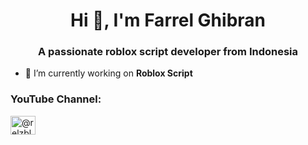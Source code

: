 <h1 align="center">Hi 👋, I'm Farrel Ghibran</h1>
<h3 align="center">A passionate roblox script developer from Indonesia</h3>

- 🔭 I’m currently working on **Roblox Script**

<h3 align="left">YouTube Channel:</h3>
<p align="left">
<a href="https://www.youtube.com/@RelzBlox" target="blank"><img align="center" src="https://raw.githubusercontent.com/rahuldkjain/github-profile-readme-generator/master/src/images/icons/Social/youtube.svg" alt="@relzblox" height="30" width="40" /></a>
</p>

